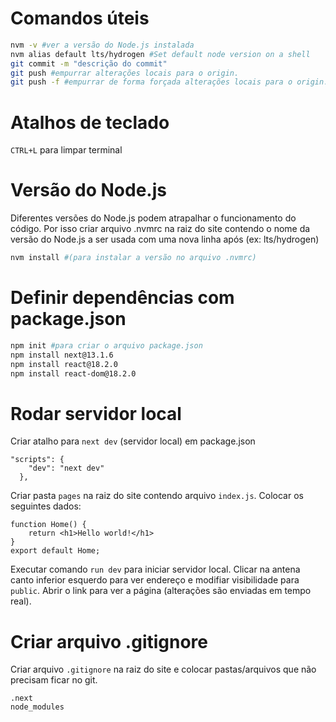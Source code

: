 # Comandos úteis
```bash
nvm -v #ver a versão do Node.js instalada
nvm alias default lts/hydrogen #Set default node version on a shell
git commit -m "descrição do commit"
git push #empurrar alterações locais para o origin.
git push -f #empurrar de forma forçada alterações locais para o origin.
```
# Atalhos de teclado
`CTRL+L` para limpar terminal
# Versão do Node.js
Diferentes versões do Node.js podem atrapalhar o funcionamento do código. Por isso criar arquivo .nvmrc na raiz do site contendo o nome da versão do Node.js a ser usada com uma nova linha após (ex: lts/hydrogen) 
```bash
nvm install #(para instalar a versão no arquivo .nvmrc)
```
# Definir dependências com package.json
```bash
npm init #para criar o arquivo package.json
npm install next@13.1.6
npm install react@18.2.0
npm install react-dom@18.2.0
```
# Rodar servidor local
Criar atalho para ```next dev``` (servidor local) em package.json
```
"scripts": {
    "dev": "next dev"
  },
```
Criar pasta `pages` na raiz do site contendo arquivo `index.js`. Colocar os seguintes dados:
```
function Home() {
    return <h1>Hello world!</h1>
}
export default Home;
```
Executar comando `run dev` para iniciar servidor local. Clicar na antena canto inferior esquerdo para ver endereço e modifiar visibilidade para `public`. Abrir o link para ver a página (alterações são enviadas em tempo real).
# Criar arquivo .gitignore
Criar arquivo `.gitignore` na raiz do site e colocar pastas/arquivos que não precisam ficar no git.
```
.next
node_modules
```
